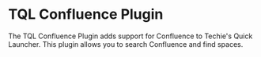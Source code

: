﻿# TQL Confluence Plugin

The TQL Confluence Plugin adds support for Confluence to Techie's Quick
Launcher. This plugin allows you to search Confluence and find spaces.
